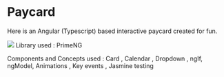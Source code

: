 # Paycard

Here is an Angular (Typescript) based interactive paycard created for fun.


![](https://github.com/shreyamishra1609/Angular-paycard/blob/main/angular-paycard.gif)
Library used : PrimeNG

Components and Concepts used : 
  Card ,
  Calendar ,
  Dropdown ,
  ngIf,
  ngModel,
  Animations ,
  Key events ,
  Jasmine testing 
  
  





